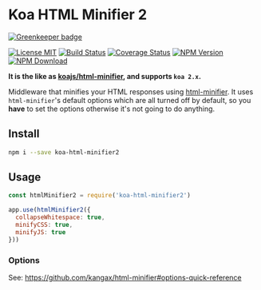 # Koa HTML Minifier 2

[![Greenkeeper badge](https://badges.greenkeeper.io/zhuweiyou/koa-html-minifier2.svg)](https://greenkeeper.io/)

[![License MIT](https://img.shields.io/npm/l/koa-html-minifier2.svg)](https://github.com/zhuweiyou/koa-html-minifier2/blob/master/LICENSE)
[![Build Status](https://travis-ci.org/zhuweiyou/koa-html-minifier2.svg?branch=master)](https://travis-ci.org/zhuweiyou/koa-html-minifier2)
[![Coverage Status](https://coveralls.io/repos/github/zhuweiyou/koa-html-minifier2/badge.svg?branch=master)](https://coveralls.io/github/zhuweiyou/koa-html-minifier2?branch=master)
[![NPM Version](https://img.shields.io/npm/v/koa-html-minifier2.svg)](https://www.npmjs.com/package/koa-html-minifier2)
[![NPM Download](https://img.shields.io/npm/dt/koa-html-minifier2.svg)](https://www.npmjs.com/package/koa-html-minifier2)

**It is the like as [koajs/html-minifier](https://github.com/koajs/html-minifier), and supports `koa 2.x`.**

Middleware that minifies your HTML responses using [html-minifier](https://github.com/kangax/html-minifier).
It uses `html-minifier`'s default options which are all turned off by default,
so you __have__ to set the options otherwise it's not going to do anything.

## Install

```bash
npm i --save koa-html-minifier2
```

## Usage

```js
const htmlMinifier2 = require('koa-html-minifier2')

app.use(htmlMinifier2({
  collapseWhitespace: true,
  minifyCSS: true,
  minifyJS: true
}))
```

### Options

See: https://github.com/kangax/html-minifier#options-quick-reference
